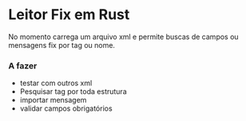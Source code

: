 # Leitor Fix em Rust
No momento carrega um arquivo xml e permite buscas de campos ou mensagens fix por tag ou nome.

### A fazer
- testar com outros xml
- Pesquisar tag por toda estrutura
- importar mensagem
- validar campos obrigatórios

